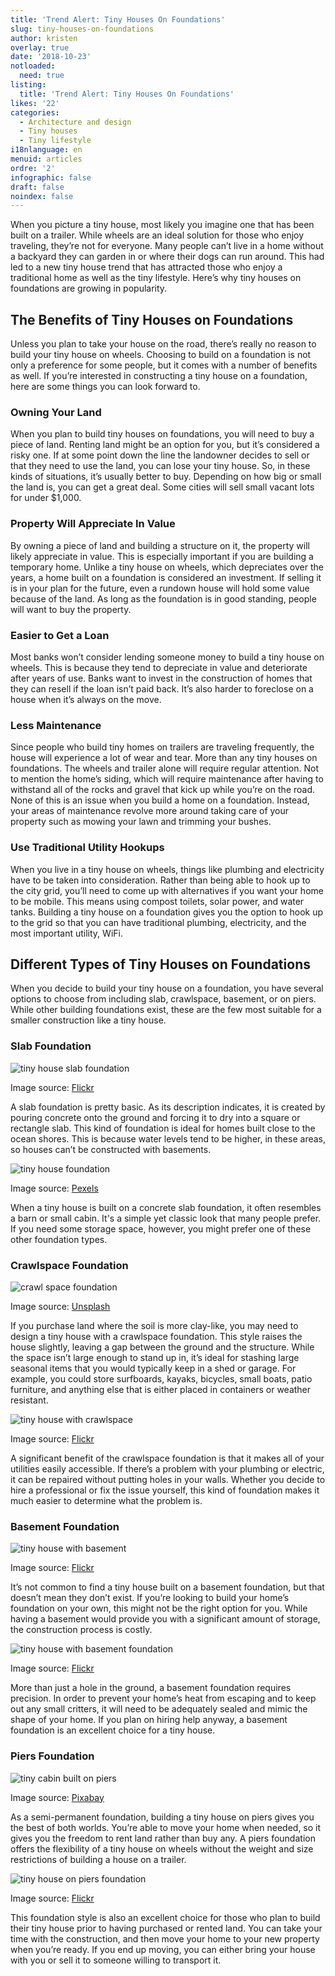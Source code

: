```yaml
---
title: 'Trend Alert: Tiny Houses On Foundations'
slug: tiny-houses-on-foundations
author: kristen
overlay: true
date: '2018-10-23'
notloaded:
  need: true
listing:
  title: 'Trend Alert: Tiny Houses On Foundations'
likes: '22'
categories:
  - Architecture and design
  - Tiny houses
  - Tiny lifestyle
i18nlanguage: en
menuid: articles
ordre: '2'
infographic: false
draft: false
noindex: false
---
```

When you picture a tiny house, most likely you imagine one that has been built on a trailer. While wheels are an ideal solution for those who enjoy traveling, they’re not for everyone. Many people can’t live in a home without a backyard they can garden in or where their dogs can run around. This had led to a new tiny house trend that has attracted those who enjoy a traditional home as well as the tiny lifestyle. Here’s why tiny houses on foundations are growing in popularity.

## The Benefits of Tiny Houses on Foundations

Unless you plan to take your house on the road, there’s really no reason to build your tiny house on wheels. Choosing to build on a foundation is not only a preference for some people, but it comes with a number of benefits as well. If you’re interested in constructing a tiny house on a foundation, here are some things you can look forward to. 

### Owning Your Land

When you plan to build tiny houses on foundations, you will need to buy a piece of land. Renting land might be an option for you, but it’s considered a risky one. If at some point down the line the landowner decides to sell or that they need to use the land, you can lose your tiny house. So, in these kinds of situations, it’s usually better to buy. Depending on how big or small the land is, you can get a great deal. Some cities will sell small vacant lots for under $1,000. 

### Property Will Appreciate In Value

By owning a piece of land and building a structure on it, the property will likely appreciate in value. This is especially important if you are building a temporary home. Unlike a tiny house on wheels, which depreciates over the years, a home built on a foundation is considered an investment. If selling it is in your plan for the future, even a rundown house will hold some value because of the land. As long as the foundation is in good standing, people will want to buy the property.  

### Easier to Get a Loan

Most banks won’t consider lending someone money to build a tiny house on wheels. This is because they tend to depreciate in value and deteriorate after years of use. Banks want to invest in the construction of homes that they can resell if the loan isn’t paid back. It’s also harder to foreclose on a house when it’s always on the move.

### Less Maintenance

Since people who build tiny homes on trailers are traveling frequently, the house will experience a lot of wear and tear. More than any tiny houses on foundations. The wheels and trailer alone will require regular attention. Not to mention the home’s siding, which will require maintenance after having to withstand all of the rocks and gravel that kick up while you’re on the road. None of this is an issue when you build a home on a foundation. Instead, your areas of maintenance revolve more around taking care of your property such as mowing your lawn and trimming your bushes.

### Use Traditional Utility Hookups

When you live in a tiny house on wheels, things like plumbing and electricity have to be taken into consideration. Rather than being able to hook up to the city grid, you’ll need to come up with alternatives if you want your home to be mobile. This means using compost toilets, solar power, and water tanks. Building a tiny house on a foundation gives you the option to hook up to the grid so that you can have traditional plumbing, electricity, and the most important utility, WiFi. 

## Different Types of Tiny Houses on Foundations

When you decide to build your tiny house on a foundation, you have several options to choose from including slab, crawlspace, basement, or on piers. While other building foundations exist, these are the few most suitable for a smaller construction like a tiny house. 

### Slab Foundation

![tiny house slab foundation](/img/tiny-house-slab.jpg)

<span class="figcaption">Image source: [Flickr](https://www.flickr.com/photos/31062148@N08/23563443478/) </span>

A slab foundation is pretty basic. As its description indicates, it is created by pouring concrete onto the ground and forcing it to dry into a square or rectangle slab. This kind of foundation is ideal for homes built close to the ocean shores. This is because water levels tend to be higher, in these areas, so houses can’t be constructed with basements.

![tiny house foundation](/img/tiny-house-barn.jpg)

<span class="figcaption">Image source: [Pexels](https://www.pexels.com/photo/house-on-green-landscape-against-sky-314937/) </span>

When a tiny house is built on a concrete slab foundation, it often resembles a barn or small cabin. It's a simple yet classic look that many people prefer. If you need some storage space, however, you might prefer one of these other foundation types. 

### Crawlspace Foundation

![crawl space foundation](/img/tiny-house-crawl-space.jpg)

<span class="figcaption">Image source: [Unsplash](https://unsplash.com/photos/YqeK4k36F4U) </span>

If you purchase land where the soil is more clay-like, you may need to design a tiny house with a crawlspace foundation. This style raises the house slightly, leaving a gap between the ground and the structure. While the space isn’t large enough to stand up in, it’s ideal for stashing large seasonal items that you would typically keep in a shed or garage. For example, you could store surfboards, kayaks, bicycles, small boats, patio furniture, and anything else that is either placed in containers or weather resistant.

![tiny house with crawlspace](/img/raised-tiny-house.jpg)

<span class="figcaption">Image source: [Flickr](https://www.flickr.com/photos/106574022@N04/10797632983/) </span>

A significant benefit of the crawlspace foundation is that it makes all of your utilities easily accessible. If there’s a problem with your plumbing or electric, it can be repaired without putting holes in your walls. Whether you decide to hire a professional or fix the issue yourself, this kind of foundation makes it much easier to determine what the problem is.

### Basement Foundation

![tiny house with basement](/img/tiny-house-basement.jpg)

<span class="figcaption">Image source: [Flickr](https://www.flickr.com/photos/basecampbaker/6047380143/) </span>

It’s not common to find a tiny house built on a basement foundation, but that doesn’t mean they don’t exist. If you’re looking to build your home’s foundation on your own, this might not be the right option for you. While having a basement would provide you with a significant amount of storage, the construction process is costly. 

![tiny house with basement foundation](/img/little-tiny-house.jpg)

<span class="figcaption">Image source: [Flickr](https://www.flickr.com/photos/pavdw/34126734376/) </span>

More than just a hole in the ground, a basement foundation requires precision. In order to prevent your home’s heat from escaping and to keep out any small critters, it will need to be adequately sealed and mimic the shape of your home. If you plan on hiring help anyway, a basement foundation is an excellent choice for a tiny house. 

### Piers Foundation

![tiny cabin built on piers](/img/piers-foundation.jpg)

<span class="figcaption">Image source: [Pixabay](https://pixabay.com/en/hut-pile-construction-wood-261332/) </span>

As a semi-permanent foundation, building a tiny house on piers gives you the best of both worlds. You’re able to move your home when needed, so it gives you the freedom to rent land rather than buy any. A piers foundation offers the flexibility of a tiny house on wheels without the weight and size restrictions of building a house on a trailer.

![tiny house on piers foundation](/img/tiny-house-on-piers.jpg)

<span class="figcaption">Image source: [Flickr](https://www.flickr.com/photos/faircompanies/14573524170/) </span>

This foundation style is also an excellent choice for those who plan to build their tiny house prior to having purchased or rented land. You can take your time with the construction, and then move your home to your new property when you’re ready. If you end up moving, you can either bring your house with you or sell it to someone willing to transport it.
